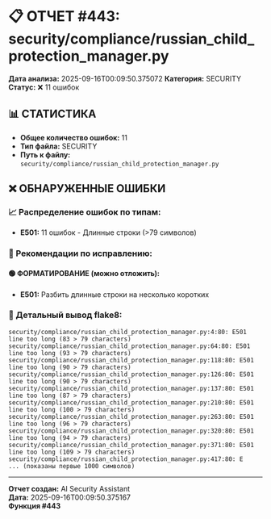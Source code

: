 # 📋 ОТЧЕТ #443: security/compliance/russian_child_protection_manager.py

**Дата анализа:** 2025-09-16T00:09:50.375072
**Категория:** SECURITY
**Статус:** ❌ 11 ошибок

## 📊 СТАТИСТИКА

- **Общее количество ошибок:** 11
- **Тип файла:** SECURITY
- **Путь к файлу:** `security/compliance/russian_child_protection_manager.py`

## ❌ ОБНАРУЖЕННЫЕ ОШИБКИ

### 📈 Распределение ошибок по типам:

- **E501:** 11 ошибок - Длинные строки (>79 символов)

### 🎯 Рекомендации по исправлению:

#### 🟢 ФОРМАТИРОВАНИЕ (можно отложить):
- **E501:** Разбить длинные строки на несколько коротких

### 📝 Детальный вывод flake8:

```
security/compliance/russian_child_protection_manager.py:4:80: E501 line too long (83 > 79 characters)
security/compliance/russian_child_protection_manager.py:64:80: E501 line too long (93 > 79 characters)
security/compliance/russian_child_protection_manager.py:118:80: E501 line too long (90 > 79 characters)
security/compliance/russian_child_protection_manager.py:126:80: E501 line too long (90 > 79 characters)
security/compliance/russian_child_protection_manager.py:137:80: E501 line too long (87 > 79 characters)
security/compliance/russian_child_protection_manager.py:210:80: E501 line too long (100 > 79 characters)
security/compliance/russian_child_protection_manager.py:263:80: E501 line too long (96 > 79 characters)
security/compliance/russian_child_protection_manager.py:320:80: E501 line too long (94 > 79 characters)
security/compliance/russian_child_protection_manager.py:371:80: E501 line too long (109 > 79 characters)
security/compliance/russian_child_protection_manager.py:417:80: E
... (показаны первые 1000 символов)
```

---
**Отчет создан:** AI Security Assistant  
**Дата:** 2025-09-16T00:09:50.375167  
**Функция #443**
